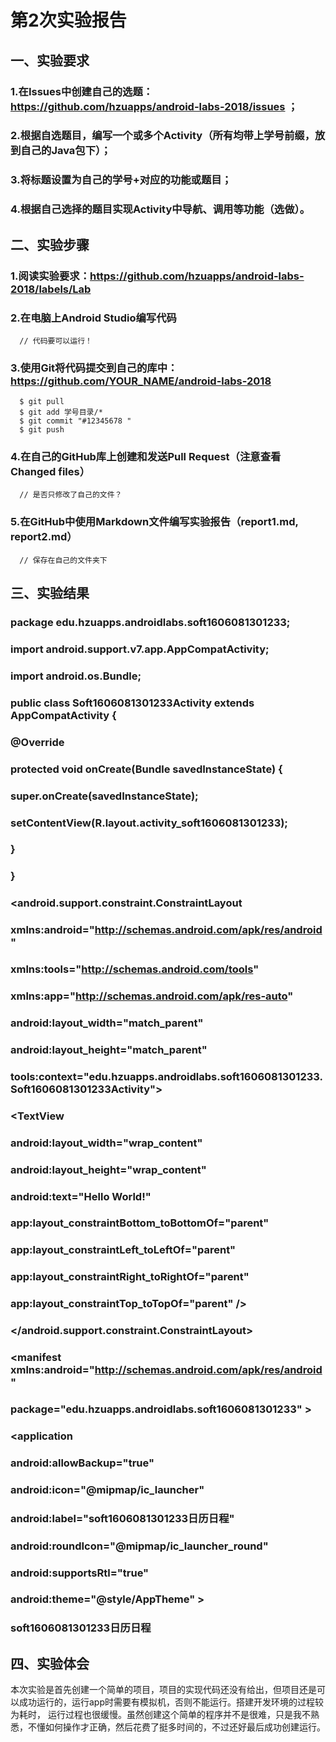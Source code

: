 # 第2次实验报告

## 一、实验要求

### 1.在Issues中创建自己的选题：https://github.com/hzuapps/android-labs-2018/issues ；

### 2.根据自选题目，编写一个或多个Activity（所有均带上学号前缀，放到自己的Java包下）；

### 3.将标题设置为自己的学号+对应的功能或题目；

### 4.根据自己选择的题目实现Activity中导航、调用等功能（选做）。

## 二、实验步骤

### 1.阅读实验要求：https://github.com/hzuapps/android-labs-2018/labels/Lab

### 2.在电脑上Android Studio编写代码
      // 代码要可以运行！
      
### 3.使用Git将代码提交到自己的库中：https://github.com/YOUR_NAME/android-labs-2018
      $ git pull
      $ git add 学号目录/*
      $ git commit "#12345678 "
      $ git push
      
### 4.在自己的GitHub库上创建和发送Pull Request（注意查看Changed files）
      // 是否只修改了自己的文件？
      
### 5.在GitHub中使用Markdown文件编写实验报告（report1.md, report2.md）
      // 保存在自己的文件夹下

## 三、实验结果
### package edu.hzuapps.androidlabs.soft1606081301233;

### import android.support.v7.app.AppCompatActivity;
### import android.os.Bundle;

### public class Soft1606081301233Activity extends AppCompatActivity {

###    @Override
###    protected void onCreate(Bundle savedInstanceState) {
###        super.onCreate(savedInstanceState);
###        setContentView(R.layout.activity_soft1606081301233);
###    }
### }

### <?xml version="1.0" encoding="utf-8"?>
### <android.support.constraint.ConstraintLayout
###    xmlns:android="http://schemas.android.com/apk/res/android"
###    xmlns:tools="http://schemas.android.com/tools"
###    xmlns:app="http://schemas.android.com/apk/res-auto"
###    android:layout_width="match_parent"
###    android:layout_height="match_parent"
###    tools:context="edu.hzuapps.androidlabs.soft1606081301233.Soft1606081301233Activity">
###    <TextView
###        android:layout_width="wrap_content"
###        android:layout_height="wrap_content"
###        android:text="Hello World!"
###        app:layout_constraintBottom_toBottomOf="parent"
###        app:layout_constraintLeft_toLeftOf="parent"
###        app:layout_constraintRight_toRightOf="parent"
###        app:layout_constraintTop_toTopOf="parent" />
### </android.support.constraint.ConstraintLayout>

### <?xml version="1.0" encoding="utf-8"?>
### <manifest xmlns:android="http://schemas.android.com/apk/res/android"
###    package="edu.hzuapps.androidlabs.soft1606081301233" >

###    <application
###        android:allowBackup="true"
###        android:icon="@mipmap/ic_launcher"
###        android:label="soft1606081301233日历日程"
###        android:roundIcon="@mipmap/ic_launcher_round"
###        android:supportsRtl="true"
###        android:theme="@style/AppTheme" >
###        <activity android:name=".Soft1606081301233Activity" >
###            <intent-filter>
###                <action android:name="android.intent.action.MAIN" />

###                <category android:name="android.intent.category.LAUNCHER" />
###            </intent-filter>
###        </activity>
###    </application>
### </manifest>

### <resources>
###    <string name="app_name">soft1606081301233日历日程</string>
### </resources>


## 四、实验体会
本次实验是首先创建一个简单的项目，项目的实现代码还没有给出，但项目还是可以成功运行的，运行app时需要有模拟机，否则不能运行。搭建开发环境的过程较为耗时，
运行过程也很缓慢。虽然创建这个简单的程序并不是很难，只是我不熟悉，不懂如何操作才正确，然后花费了挺多时间的，不过还好最后成功创建运行。
